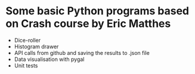 # Some basic Python programs based on Crash course by Eric Matthes

* Dice-roller
* Histogram drawer
* API calls from github and saving the results to .json file
* Data visualisation with pygal
* Unit tests
